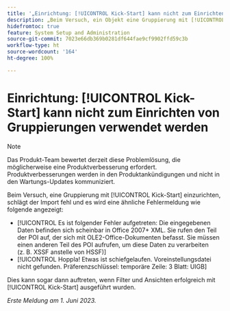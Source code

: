 ```yaml
---
title: '„Einrichtung: [!UICONTROL Kick-Start] kann nicht zum Einrichten von Gruppierungen verwendet werden“'
description: „Beim Versuch, ein Objekt eine Gruppierung mit [!UICONTROL Kick-Start] einzurichten, schlägt der Import fehl und es wird eine Fehlermeldung angezeigt.“
hidefromtoc: true
feature: System Setup and Administration
source-git-commit: 7023e66db369b0281df644fae9cf9902ffd59c3b
workflow-type: ht
source-wordcount: '164'
ht-degree: 100%

---
```



# Einrichtung: [!UICONTROL Kick-Start] kann nicht zum Einrichten von Gruppierungen verwendet werden

>[!NOTE]
>
>Das Produkt-Team bewertet derzeit diese Problemlösung, die möglicherweise eine Produktverbesserung erfordert. Produktverbesserungen werden in den Produktankündigungen und nicht in den Wartungs-Updates kommuniziert.

Beim Versuch, eine Gruppierung mit [!UICONTROL Kick-Start] einzurichten, schlägt der Import fehl und es wird eine ähnliche Fehlermeldung wie folgende angezeigt:

* [!UICONTROL Es ist folgender Fehler aufgetreten: Die eingegebenen Daten befinden sich scheinbar in Office 2007+ XML. Sie rufen den Teil der POI auf, der sich mit OLE2-Office-Dokumenten befasst. Sie müssen einen anderen Teil des POI aufrufen, um diese Daten zu verarbeiten (z. B. XSSF anstelle von HSSF)]
* [!UICONTROL Hoppla! Etwas ist schiefgelaufen. Voreinstellungsdatei nicht gefunden. Präferenzschlüssel: temporäre Zeile: 3 Blatt: UIGB]

Dies kann sogar dann auftreten, wenn Filter und Ansichten erfolgreich mit [!UICONTROL Kick-Start] ausgeführt wurden.

_Erste Meldung am 1. Juni 2023._
